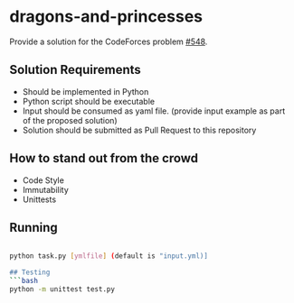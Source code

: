 # dragons-and-princesses

Provide a solution for the CodeForces problem [#548](https://codeforces.com/problemsets/acmsguru/problem/99999/548).

## Solution Requirements

- Should be implemented in Python
- Python script should be executable
- Input should be consumed as yaml file. (provide input example as part of the proposed solution)
- Solution should be submitted as Pull Request to this repository

## How to stand out from the crowd

- Code Style
- Immutability
- Unittests

##

## Running
```bash

python task.py [ymlfile] (default is "input.yml)]

## Testing
```bash
python -m unittest test.py
